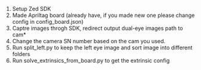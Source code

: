 1. Setup Zed SDK
2. Made Apriltag board (already have, if you made new one please change config in config_board.json)
3. Captre images throgh SDK, redirect output dual-eye images path to cam*
4. Change the camera SN number based on the cam you used.
5. Run split_left.py to keep the left eye image and sort image into different folders
6. Run solve_extrinsics_from_board.py to get the extrinsic config
